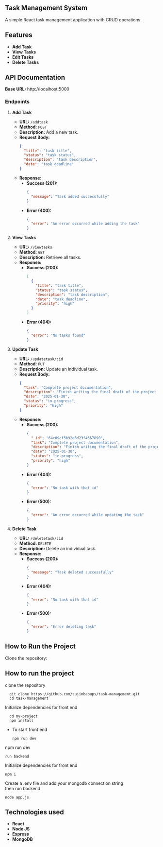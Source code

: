 ## Task Management System
A simple React task management application with CRUD operations.

## Features

- **Add Task**
- **View Tasks**
- **Edit Tasks**
- **Delete Tasks**

## API Documentation

**Base URL:** http://localhost:5000

### Endpoints

1. **Add Task**
   - **URL:** `/addtask`
   - **Method:** `POST`
   - **Description:** Add a new task.
   - **Request Body:**
     ```json
     {
       "title": "task title",
       "status": "task status",
       "description": "task description",
       "date": "task deadline"
     }
     ```
   - **Response:**
     - **Success (201):**
       ```json
       {
         "message": "Task added successfully"
       }
       ```
     - **Error (400):**
       ```json
       {
         "error": "An error occurred while adding the task"
       }
       ```

2. **View Tasks**
   - **URL:** `/viewtasks`
   - **Method:** `GET`
   - **Description:** Retrieve all tasks.
   - **Response:**
     - **Success (200):**
       ```json
       [
         {
           "title": "task title",
           "status": "task status",
           "description": "task description",
           "date": "task deadline",
           "priority": "high"
         }
       ]
       ```
     - **Error (404):**
       ```json
       {
         "error": "No tasks found"
       }
       ```

3. **Update Task**
   - **URL:** `/updatetask/:id`
   - **Method:** `PUT`
   - **Description:** Update an individual task.
   - **Request Body:**
     ```json
     {
       "task": "Complete project documentation",
       "description": "Finish writing the final draft of the project report.",
       "date": "2025-01-30",
       "status": "in-progress",
       "priority": "high"
     }
     ```
   - **Response:**
     - **Success (200):**
       ```json
       {
         "_id": "64c89ef5b92e5d23f4567890",
         "task": "Complete project documentation",
         "description": "Finish writing the final draft of the project report.",
         "date": "2025-01-30",
         "status": "in-progress",
         "priority": "high"
       }
       ```
     - **Error (404):**
       ```json
       {
         "error": "No task with that id"
       }
       ```
     - **Error (500):**
       ```json
       {
         "error": "An error occurred while updating the task"
       }
       ```

4. **Delete Task**
   - **URL:** `/deletetask/:id`
   - **Method:** `DELETE`
   - **Description:** Delete an individual task.
   - **Response:**
     - **Success (200):**
       ```json
       {
         "message": "Task deleted successfully"
       }
       ```
     - **Error (404):**
       ```json
       {
         "error": "No task with that id"
       }
       ```
     - **Error (500):**
       ```json
       {
         "error": "Error deleting task"
       }
       ```

## How to Run the Project

Clone the repository:
   
## How to run the project
clone the repository
```
  git clone https://github.com/sujinbabups/task-management.git
  cd task-management
```
Initialize dependencies for front end
  ```
    cd my-project
    npm install
  ```
- To start front end
    ```
    npm run dev
    ```  
    
npm run dev
```
run backend
```
Initialize dependencies for front end
  ```
  npm i
  ```
Create a .env file and add your mongodb connection string  
then run backend
```
node app.js
```


## Technologies used
- **React**
- **Node JS**
- **Express**
- **MongoDB**
